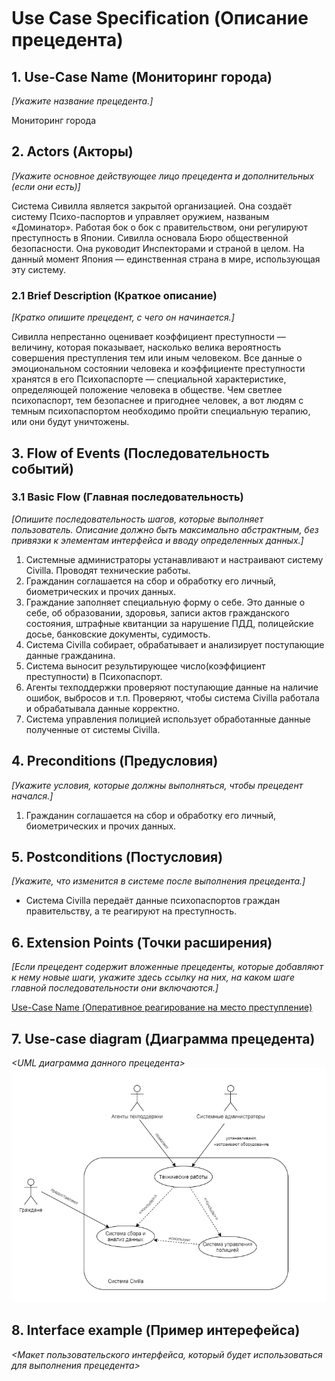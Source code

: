 # Use Case Speciﬁcation (Описание прецедента)  
  
## 1. Use-Case Name (Мониторинг города)
*[Укажите название прецедента.]*  

Мониторинг города

## 2. Actors (Акторы)
*[Укажите основное действующее лицо прецедента и дополнительных (если они есть)]*

Система Сивилла является закрытой организацией. Она создаёт систему Психо-паспортов и управляет оружием, названым «Доминатор». Работая бок о бок с правительством, они регулируют преступность в Японии. Сивилла основала Бюро общественной безопасности. Она руководит Инспекторами и страной в целом. На данный момент Япония — единственная страна в мире, использующая эту систему.  
  
### 2.1 Brief Description (Краткое описание)
*[Кратко опишите прецедент, с чего он начинается.]*
  
Сивилла непрестанно оценивает коэффициент преступности — величину, которая показывает, насколько велика вероятность совершения преступления тем или иным человеком. Все данные о эмоциональном состоянии человека и коэффициенте преступности хранятся в его Психопаспорте — специальной характеристике, определяющей положение человека в обществе. Чем светлее психопаспорт, тем безопаснее и пригоднее человек, а вот людям с темным психопаспортом необходимо пройти специальную терапию, или они будут уничтожены.
  
## 3. Flow of Events (Последовательность событий)

### 3.1 Basic Flow (Главная последовательность)
*[Опишите последовательность шагов, которые выполняет пользователь. Описание должно быть максимально абстрактным, без привязки к элементам интерфейса и вводу определенных данных.]*  

1) Системные администраторы устанавливают и настраивают систему Civilla. Проводят технические работы.
2) Гражданин соглашается на сбор и обработку его личный, биометрических и прочих данных.
3) Граждание заполняет специальную форму о себе. Это данные о себе, об образовании, здоровья, записи актов гражданского состояния, штрафные квитанции за нарушение ПДД, полицейские досье, банковские документы, судимость.
4) Система Civilla собирает, обрабатывает и анализирует поступающие данные гражданина.
5) Система выносит результирующее число(коэффициент преступности) в Психопаспорт.
6) Агенты техподдержки проверяют поступающие данные на наличие ошибок, выбросов и т.п. Проверяют, чтобы система Civilla работала и обрабатывала данные корректно.
7) Система управления полицией использует обработанные данные полученные от системы Civilla.

## 4. Preconditions (Предусловия)
*[Укажите условия, которые должны выполняться, чтобы прецедент начался.]*

1)	Гражданин соглашается на сбор и обработку его личный, биометрических и прочих данных.

## 5. Postconditions (Постусловия)  
*[Укажите, что изменится в системе после выполнения прецедента.]*

* Система Civilla передаёт данные психопаспортов граждан правительству, а те реагируют на преступность.  

## 6. Extension Points (Точки расширения)
*[Если прецедент содержит вложенные прецеденты, которые добавляют к нему новые шаги, укажите здесь ссылку на них, на каком шаге главной последовательности они включаются.]*

 [Use-Case Name (Оперативное реагирование на место преступление)](https://github.com/FF220v/ITMO-Psychopass-Team/blob/use-case_1/docs/use-case_1.md)  
 
## 7. Use-case diagram (Диаграмма прецедента)
*<UML диаграмма данного прецедента>* 
![Диаграмма прецедента)](https://github.com/FF220v/ITMO-Psychopass-Team/blob/use-case_2/docs/Diagram%20use-case_2.png)  

## 8. Interface example (Пример интерефейса)
*<Макет пользовательского интерфейса, который будет использоваться для выполнения прецедента>*
